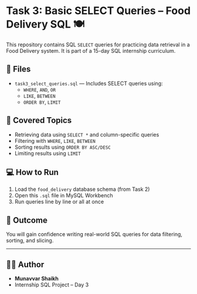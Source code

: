 # Task 3: Basic SELECT Queries – Food Delivery SQL 🍽️

This repository contains SQL `SELECT` queries for practicing data retrieval in a Food Delivery system. It is part of a 15-day SQL internship curriculum.

## 📂 Files

- `task3_select_queries.sql` — Includes SELECT queries using:
  - `WHERE`, `AND`, `OR`
  - `LIKE`, `BETWEEN`
  - `ORDER BY`, `LIMIT`

## 🧪 Covered Topics

- Retrieving data using `SELECT *` and column-specific queries
- Filtering with `WHERE`, `LIKE`, `BETWEEN`
- Sorting results using `ORDER BY ASC/DESC`
- Limiting results using `LIMIT`

## 💻 How to Run

1. Load the `food_delivery` database schema (from Task 2)
2. Open this `.sql` file in MySQL Workbench
3. Run queries line by line or all at once

## 🧠 Outcome

You will gain confidence writing real-world SQL queries for data filtering, sorting, and slicing.

---

## 👨‍💻 Author

- **Munavvar Shaikh**
- Internship SQL Project – Day 3
